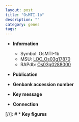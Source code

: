 ```yaml
---
layout: post
title: "OsMTI-1b"
description: ""
category: genes
tags: 
---
```


* **Information**  
    + Symbol: OsMTI-1b  
    + MSU: [LOC_Os03g17870](http://rice.uga.edu/cgi-bin/ORF_infopage.cgi?orf=LOC_Os03g17870)  
    + RAPdb: [Os03g0288000](http://rapdb.dna.affrc.go.jp/viewer/gbrowse_details/irgsp1?name=Os03g0288000)  

* **Publication**  

* **Genbank accession number**  

* **Key message**  

* **Connection**  

[//]: # * **Key figures**  


